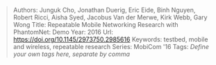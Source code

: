 > Authors: Junguk Cho, Jonathan Duerig, Eric Eide, Binh Nguyen, Robert Ricci, Aisha Syed, Jacobus Van der Merwe, Kirk Webb, Gary Wong
> Title: Repeatable Mobile Networking Research with PhantomNet: Demo
> Year: 2016
> Url: https://doi.org/10.1145/2973750.2985616
> Keywords: testbed, mobile and wireless, repeatable research
> Series: MobiCom '16
> Tags: *Define your own tags here, separate by comma*
